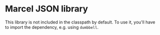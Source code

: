 # Marcel JSON library

This library is not included in the classpath by default. To use it, you'll have to import the dependency, e.g.
using `dumbbell`.